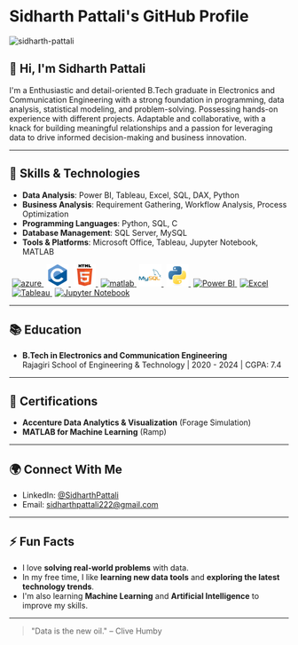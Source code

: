 # Sidharth Pattali's GitHub Profile
<p align="left"> <img src="https://komarev.com/ghpvc/?username=sidharth-pattali&label=Profile%20views&color=0e75b6&style=flat" alt="sidharth-pattali" /> </p>

## 👋 Hi, I'm Sidharth Pattali
I'm a Enthusiastic and detail-oriented B.Tech graduate in Electronics and Communication Engineering with a strong foundation in
programming, data analysis, statistical modeling, and problem-solving. Possessing hands-on experience with different projects.
Adaptable and collaborative, with a knack for building meaningful relationships and a passion for leveraging data to drive
informed decision-making and business innovation.

---

## 🚀 Skills & Technologies

- **Data Analysis**: Power BI, Tableau, Excel, SQL, DAX, Python
- **Business Analysis**: Requirement Gathering, Workflow Analysis, Process Optimization
- **Programming Languages**: Python, SQL, C
- **Database Management**: SQL Server, MySQL
- **Tools & Platforms**: Microsoft Office, Tableau, Jupyter Notebook, MATLAB
<p align="left"> 
  <a href="https://azure.microsoft.com/en-in/" target="_blank" rel="noreferrer">
    <img src="https://www.vectorlogo.zone/logos/microsoft_azure/microsoft_azure-icon.svg" alt="azure" width="40" height="40" style="margin-left: 5px;"/>
  </a> 

  <a href="https://www.cprogramming.com/" target="_blank" rel="noreferrer">
    <img src="https://raw.githubusercontent.com/devicons/devicon/master/icons/c/c-original.svg" alt="c" width="40" height="40" style="margin-left: 5px;"/>
  </a> 

  <a href="https://www.w3.org/html/" target="_blank" rel="noreferrer">
    <img src="https://raw.githubusercontent.com/devicons/devicon/master/icons/html5/html5-original-wordmark.svg" alt="html5" width="40" height="40" style="margin-left: 5px;"/>
  </a> 

  <a href="https://www.mathworks.com/" target="_blank" rel="noreferrer">
    <img src="https://upload.wikimedia.org/wikipedia/commons/2/21/Matlab_Logo.png" alt="matlab" width="40" height="40" style="margin-left: 5px;"/>
  </a> 

  <a href="https://www.mysql.com/" target="_blank" rel="noreferrer">
    <img src="https://raw.githubusercontent.com/devicons/devicon/master/icons/mysql/mysql-original-wordmark.svg" alt="mysql" width="40" height="40" style="margin-left: 5px;"/>
  </a> 

  <a href="https://www.python.org" target="_blank" rel="noreferrer">
    <img src="https://raw.githubusercontent.com/devicons/devicon/master/icons/python/python-original.svg" alt="python" width="40" height="40" style="margin-left: 5px;"/>
  </a> 

  <a href="https://powerbi.microsoft.com/" target="_blank" rel="noreferrer">
    <img src="https://banner2.cleanpng.com/20180708/hit/aawf0uur5.webp" alt="Power BI" width="40" height="40" style="margin-left: 5px;"/>
  </a>

  <a href="https://www.microsoft.com/en-us/microsoft-365/excel" target="_blank" rel="noreferrer">
    <img src="https://static-00.iconduck.com/assets.00/ms-excel-icon-2048x2026-nws24wyy.png" alt="Excel" width="40" height="40" style="margin-left: 5px;"/>
  </a>

  <a href="https://www.tableau.com/" target="_blank" rel="noreferrer">
    <img src="https://logos-world.net/wp-content/uploads/2021/10/Tableau-Emblem.png" alt="Tableau" width="40" height="40" style="margin-left: 5px;"/>
  </a>

  <a href="https://jupyter.org/" target="_blank" rel="noreferrer">
  <img src="https://encrypted-tbn0.gstatic.com/images?q=tbn:ANd9GcRRiWsc5B-BQJrDVGmwHZYRJx7byNuGj7u90w&s" alt="Jupyter Notebook" width="40" height="40" style="margin-left: 5px;"/>
</a>
</p>


---


## 📚 Education

- **B.Tech in Electronics and Communication Engineering**  
  Rajagiri School of Engineering & Technology | 2020 - 2024 | CGPA: 7.4

---

## 🌱 Certifications

- **Accenture Data Analytics & Visualization** (Forage Simulation)
- **MATLAB for Machine Learning** (Ramp)

---

## 🌍 Connect With Me

- LinkedIn: [@SidharthPattali](https://www.linkedin.com/in/sidharth-pattali-859342206/)
- Email: [sidharthpattali222@gmail.com](mailto:sidharthpattali222@gmail.com)

---




## ⚡ Fun Facts

- I love **solving real-world problems** with data.
- In my free time, I like **learning new data tools** and **exploring the latest technology trends**.
- I'm also learning **Machine Learning** and **Artificial Intelligence** to improve my skills.

---

> "Data is the new oil." – Clive Humby


